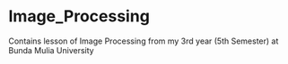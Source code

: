 # Image_Processing
Contains lesson of Image Processing from my 3rd year (5th Semester) at Bunda Mulia University
